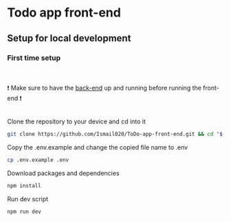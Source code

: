 # Todo app front-end

## Setup for local development

### First time setup

<br/><br/>
❗️ Make sure to have the [back-end](https://github.com/Ismail020/ToDo-app-back-end) up and running before running the front-end ❗️
<br/><br/>

Clone the repository to your device and cd into it
``` bash 
git clone https://github.com/Ismail020/ToDo-app-front-end.git && cd "$(basename "$_" .git)"
```

Copy the .env.example and change the copied file name to .env
```bash
cp .env.example .env
```

Download packages and dependencies
```bash
npm install
```

Run dev script
```bash
npm run dev
```
